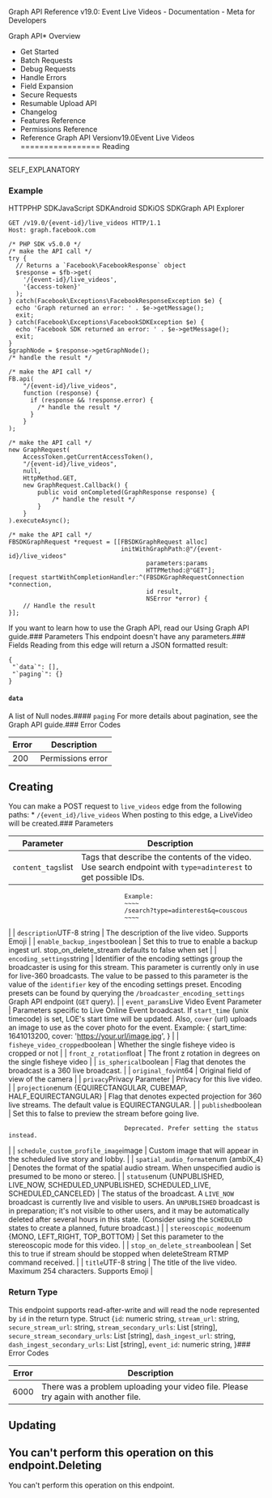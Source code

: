 Graph API Reference v19.0: Event Live Videos - Documentation - Meta for Developers

Graph API* Overview
* Get Started
* Batch Requests
* Debug Requests
* Handle Errors
* Field Expansion
* Secure Requests
* Resumable Upload API
* Changelog
* Features Reference
* Permissions Reference
* Reference
Graph API Versionv19.0Event Live Videos
=================
Reading
-------
SELF\_EXPLANATORY

### Example
HTTPPHP SDKJavaScript SDKAndroid SDKiOS SDKGraph API Explorer
```
GET /v19.0/{event-id}/live_videos HTTP/1.1
Host: graph.facebook.com
```
```
/* PHP SDK v5.0.0 */
/* make the API call */
try {
  // Returns a `Facebook\FacebookResponse` object
  $response = $fb->get(
    '/{event-id}/live_videos',
    '{access-token}'
  );
} catch(Facebook\Exceptions\FacebookResponseException $e) {
  echo 'Graph returned an error: ' . $e->getMessage();
  exit;
} catch(Facebook\Exceptions\FacebookSDKException $e) {
  echo 'Facebook SDK returned an error: ' . $e->getMessage();
  exit;
}
$graphNode = $response->getGraphNode();
/* handle the result */
```
```
/* make the API call */
FB.api(
    "/{event-id}/live_videos",
    function (response) {
      if (response && !response.error) {
        /* handle the result */
      }
    }
);
```
```
/* make the API call */
new GraphRequest(
    AccessToken.getCurrentAccessToken(),
    "/{event-id}/live_videos",
    null,
    HttpMethod.GET,
    new GraphRequest.Callback() {
        public void onCompleted(GraphResponse response) {
            /* handle the result */
        }
    }
).executeAsync();
```
```
/* make the API call */
FBSDKGraphRequest *request = [[FBSDKGraphRequest alloc]
                               initWithGraphPath:@"/{event-id}/live_videos"
                                      parameters:params
                                      HTTPMethod:@"GET"];
[request startWithCompletionHandler:^(FBSDKGraphRequestConnection *connection,
                                      id result,
                                      NSError *error) {
    // Handle the result
}];
```
If you want to learn how to use the Graph API, read our Using Graph API guide.### Parameters
This endpoint doesn't have any parameters.### Fields
Reading from this edge will return a JSON formatted result:

```
{
 "`data`": [],
 "`paging`": {}
}

```
#### `data`
A list of Null nodes.#### `paging`
For more details about pagination, see the Graph API guide.### Error Codes

| Error | Description |
| --- | --- |
| 200 | Permissions error |
Creating
--------
You can make a POST request to `live_videos` edge from the following paths: * `/{event_id}/live_videos`
When posting to this edge, a LiveVideo will be created.### Parameters

| Parameter | Description |
| --- | --- |
| `content_tags`list<numeric string> | Tags that describe the contents of the video. Use search endpoint with `type=adinterest` to get possible IDs.
```
                                Example:
                                ~~~~
                                /search?type=adinterest&q=couscous
                                ~~~~
```
 |
| `description`UTF-8 string | The description of the live video.
Supports Emoji |
| `enable_backup_ingest`boolean | Set this to true to enable a backup ingest url. stop\_on\_delete\_stream defaults to false when set
 |
| `encoding_settings`string | Identifier of the encoding settings group the broadcaster is using for this stream. This parameter is currently only in use for live-360 broadcasts. The value to be passed to this parameter is the value of the `identifier` key of the encoding settings preset. Encoding presets can be found by querying the `/broadcaster_encoding_settings` Graph API endpoint (`GET` query).
 |
| `event_params`Live Video Event Parameter | Parameters specific to Live Online Event broadcast. If `start_time` (unix timecode) is set, LOE's start time will be updated. Also, `cover` (url) uploads an image to use as the cover photo for the event.
Example:
{
 start\_time: 1641013200,
 cover: 'https://your.url/image.jpg',
}
 |
| `fisheye_video_cropped`boolean | Whether the single fisheye video is cropped or not
 |
| `front_z_rotation`float | The front z rotation in degrees on the single fisheye video
 |
| `is_spherical`boolean | Flag that denotes the broadcast is a 360 live broadcast.
 |
| `original_fov`int64 | Original field of view of the camera
 |
| `privacy`Privacy Parameter | Privacy for this live video.
 |
| `projection`enum {EQUIRECTANGULAR, CUBEMAP, HALF\_EQUIRECTANGULAR} | Flag that denotes expected projection for 360 live streams. The default value is EQUIRECTANGULAR.
 |
| `published`boolean | Set this to false to preview the stream before going live.
```
                                Deprecated. Prefer setting the status instead.
```
 |
| `schedule_custom_profile_image`image | Custom image that will appear in the scheduled live story and lobby.
 |
| `spatial_audio_format`enum {ambiX\_4} | Denotes the format of the spatial audio stream. When unspecified audio is presumed to be mono or stereo.
 |
| `status`enum {UNPUBLISHED, LIVE\_NOW, SCHEDULED\_UNPUBLISHED, SCHEDULED\_LIVE, SCHEDULED\_CANCELED} | The status of the broadcast. A `LIVE_NOW` broadcast is currently live and visible to users. An `UNPUBLISHED` broadcast is in preparation; it's not visible to other users, and it may be automatically deleted after several hours in this state. (Consider using the `SCHEDULED` states to create a planned, future broadcast.)
 |
| `stereoscopic_mode`enum {MONO, LEFT\_RIGHT, TOP\_BOTTOM} | Set this parameter to the stereoscopic mode for this video.
 |
| `stop_on_delete_stream`boolean | Set this to true if stream should be stopped when
 deleteStream RTMP command received.
 |
| `title`UTF-8 string | The title of the live video. Maximum 254 characters.
Supports Emoji |
### Return Type
This endpoint supports read-after-write and will read the node represented by `id` in the return type. Struct {`id`: numeric string, `stream_url`: string, `secure_stream_url`: string, `stream_secondary_urls`: List [string], `secure_stream_secondary_urls`: List [string], `dash_ingest_url`: string, `dash_ingest_secondary_urls`: List [string], `event_id`: numeric string, }### Error Codes

| Error | Description |
| --- | --- |
| 6000 | There was a problem uploading your video file. Please try again with another file. |
Updating
--------
You can't perform this operation on this endpoint.Deleting
--------
You can't perform this operation on this endpoint.